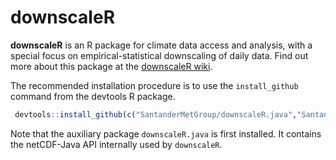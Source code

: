 downscaleR
==========

**downscaleR** is an R package for climate data access and analysis, with a special focus on empirical-statistical downscaling of daily data. Find out more about this package at the [downscaleR wiki](https://github.com/SantanderMetGroup/downscaleR/wiki).

The recommended installation procedure is to use the `install_github` command from the devtools R package. 
```R
￼devtools::install_github(c("SantanderMetGroup/downscaleR.java","SantanderMetGroup/downscaleR"))
```
Note that the auxiliary package `downscaleR.java` is first installed. It contains the netCDF-Java API internally used by `downscaleR`.

